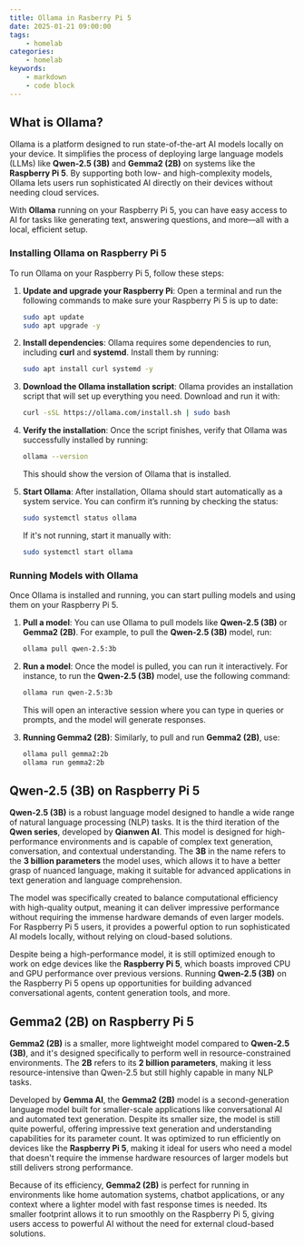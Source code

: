 ```yaml
---
title: Ollama in Rasberry Pi 5
date: 2025-01-21 09:00:00
tags:
    - homelab
categories:
    - homelab
keywords:
    - markdown
    - code block
---
```


## What is Ollama?

Ollama is a platform designed to run state-of-the-art AI models locally on your device. It simplifies the process of deploying large language models (LLMs) like **Qwen-2.5 (3B)** and **Gemma2 (2B)** on systems like the **Raspberry Pi 5**. By supporting both low- and high-complexity models, Ollama lets users run sophisticated AI directly on their devices without needing cloud services.

With **Ollama** running on your Raspberry Pi 5, you can have easy access to AI for tasks like generating text, answering questions, and more—all with a local, efficient setup.

### Installing Ollama on Raspberry Pi 5

To run Ollama on your Raspberry Pi 5, follow these steps:

1. **Update and upgrade your Raspberry Pi**:
   Open a terminal and run the following commands to make sure your Raspberry Pi 5 is up to date:
   
   ```bash
   sudo apt update
   sudo apt upgrade -y
   ```

2. **Install dependencies**:
   Ollama requires some dependencies to run, including **curl** and **systemd**. Install them by running:
   
   ```bash
   sudo apt install curl systemd -y
   ```

3. **Download the Ollama installation script**:
   Ollama provides an installation script that will set up everything you need. Download and run it with:
   
   ```bash
   curl -sSL https://ollama.com/install.sh | sudo bash
   ```

4. **Verify the installation**:
   Once the script finishes, verify that Ollama was successfully installed by running:
   
   ```bash
   ollama --version
   ```
   This should show the version of Ollama that is installed.

5. **Start Ollama**:
   After installation, Ollama should start automatically as a system service. You can confirm it’s running by checking the status:
   
   ```bash
   sudo systemctl status ollama
   ```
   If it's not running, start it manually with:
   
   ```bash
   sudo systemctl start ollama
   ```

### Running Models with Ollama

Once Ollama is installed and running, you can start pulling models and using them on your Raspberry Pi 5.

1. **Pull a model**:
   You can use Ollama to pull models like **Qwen-2.5 (3B)** or **Gemma2 (2B)**. For example, to pull the **Qwen-2.5 (3B)** model, run:
   
   ```bash
   ollama pull qwen-2.5:3b
   ```

2. **Run a model**:
   Once the model is pulled, you can run it interactively. For instance, to run the **Qwen-2.5 (3B)** model, use the following command:
   
   ```bash
   ollama run qwen-2.5:3b
   ```
   This will open an interactive session where you can type in queries or prompts, and the model will generate responses.

3. **Running Gemma2 (2B)**:
   Similarly, to pull and run **Gemma2 (2B)**, use:
   
   ```bash
   ollama pull gemma2:2b
   ollama run gemma2:2b
   ```

## Qwen-2.5 (3B) on Raspberry Pi 5

**Qwen-2.5 (3B)** is a robust language model designed to handle a wide range of natural language processing (NLP) tasks. It is the third iteration of the **Qwen series**, developed by **Qianwen AI**. This model is designed for high-performance environments and is capable of complex text generation, conversation, and contextual understanding. The **3B** in the name refers to the **3 billion parameters** the model uses, which allows it to have a better grasp of nuanced language, making it suitable for advanced applications in text generation and language comprehension.

The model was specifically created to balance computational efficiency with high-quality output, meaning it can deliver impressive performance without requiring the immense hardware demands of even larger models. For Raspberry Pi 5 users, it provides a powerful option to run sophisticated AI models locally, without relying on cloud-based solutions.

Despite being a high-performance model, it is still optimized enough to work on edge devices like the **Raspberry Pi 5**, which boasts improved CPU and GPU performance over previous versions. Running **Qwen-2.5 (3B)** on the Raspberry Pi 5 opens up opportunities for building advanced conversational agents, content generation tools, and more.

## Gemma2 (2B) on Raspberry Pi 5

**Gemma2 (2B)** is a smaller, more lightweight model compared to **Qwen-2.5 (3B)**, and it's designed specifically to perform well in resource-constrained environments. The **2B** refers to its **2 billion parameters**, making it less resource-intensive than Qwen-2.5 but still highly capable in many NLP tasks.

Developed by **Gemma AI**, the **Gemma2 (2B)** model is a second-generation language model built for smaller-scale applications like conversational AI and automated text generation. Despite its smaller size, the model is still quite powerful, offering impressive text generation and understanding capabilities for its parameter count. It was optimized to run efficiently on devices like the **Raspberry Pi 5**, making it ideal for users who need a model that doesn't require the immense hardware resources of larger models but still delivers strong performance.

Because of its efficiency, **Gemma2 (2B)** is perfect for running in environments like home automation systems, chatbot applications, or any context where a lighter model with fast response times is needed. Its smaller footprint allows it to run smoothly on the Raspberry Pi 5, giving users access to powerful AI without the need for external cloud-based solutions.
